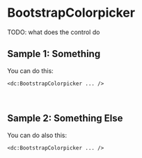 # BootstrapColorpicker

TODO: what does the control do

## Sample 1: Something

You can do this:

```DOTHTML
<dc:BootstrapColorpicker ... />
```

<br />

## Sample 2: Something Else

You can do also this:

```DOTHTML
<dc:BootstrapColorpicker ... />
```